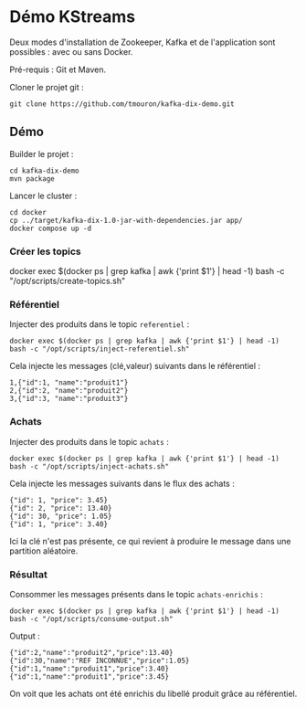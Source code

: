 # Démo KStreams

Deux modes d'installation de Zookeeper, Kafka et de l'application sont possibles : avec ou sans Docker.

Pré-requis : Git et Maven.

Cloner le projet git :

    git clone https://github.com/tmouron/kafka-dix-demo.git

## Démo

Builder le projet :

    cd kafka-dix-demo
    mvn package

Lancer le cluster :

    cd docker
    cp ../target/kafka-dix-1.0-jar-with-dependencies.jar app/
    docker compose up -d

### Créer les topics

docker exec $(docker ps | grep kafka | awk {'print $1'} | head -1) bash -c "/opt/scripts/create-topics.sh"

### Référentiel

Injecter des produits dans le topic `referentiel` :

    docker exec $(docker ps | grep kafka | awk {'print $1'} | head -1) bash -c "/opt/scripts/inject-referentiel.sh"

Cela injecte les messages (clé,valeur) suivants dans le référentiel :

    1,{"id":1, "name":"produit1"}
    2,{"id":2, "name":"produit2"}
    3,{"id":3, "name":"produit3"}

### Achats

Injecter des produits dans le topic `achats` :

    docker exec $(docker ps | grep kafka | awk {'print $1'} | head -1) bash -c "/opt/scripts/inject-achats.sh"

Cela injecte les messages suivants dans le flux des achats :

    {"id": 1, "price": 3.45}
    {"id": 2, "price": 13.40}
    {"id": 30, "price": 1.05}
    {"id": 1, "price": 3.40}

Ici la clé n'est pas présente, ce qui revient à produire le message dans une partition aléatoire.

### Résultat

Consommer les messages présents dans le topic `achats-enrichis` :

    docker exec $(docker ps | grep kafka | awk {'print $1'} | head -1) bash -c "/opt/scripts/consume-output.sh"

Output :

    {"id":2,"name":"produit2","price":13.40}
    {"id":30,"name":"REF INCONNUE","price":1.05}
    {"id":1,"name":"produit1","price":3.40}
    {"id":1,"name":"produit1","price":3.45}

On voit que les achats ont été enrichis du libellé produit grâce au référentiel.
